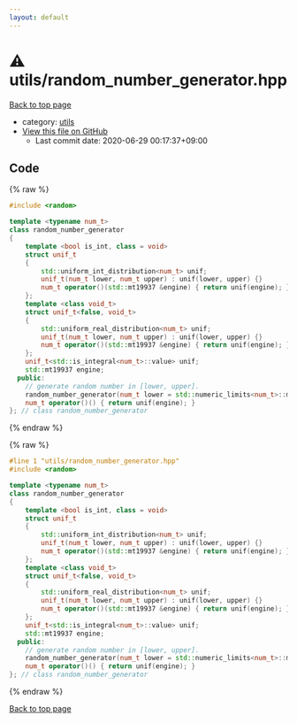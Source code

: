 ```yaml
---
layout: default
---
```


<!-- mathjax config similar to math.stackexchange -->
<script type="text/javascript" async
  src="https://cdnjs.cloudflare.com/ajax/libs/mathjax/2.7.5/MathJax.js?config=TeX-MML-AM_CHTML">
</script>
<script type="text/x-mathjax-config">
  MathJax.Hub.Config({
    TeX: { equationNumbers: { autoNumber: "AMS" }},
    tex2jax: {
      inlineMath: [ ['$','$'] ],
      processEscapes: true
    },
    "HTML-CSS": { matchFontHeight: false },
    displayAlign: "left",
    displayIndent: "2em"
  });
</script>

<script type="text/javascript" src="https://cdnjs.cloudflare.com/ajax/libs/jquery/3.4.1/jquery.min.js"></script>
<script src="https://cdn.jsdelivr.net/npm/jquery-balloon-js@1.1.2/jquery.balloon.min.js" integrity="sha256-ZEYs9VrgAeNuPvs15E39OsyOJaIkXEEt10fzxJ20+2I=" crossorigin="anonymous"></script>
<script type="text/javascript" src="../../assets/js/copy-button.js"></script>
<link rel="stylesheet" href="../../assets/css/copy-button.css" />


# :warning: utils/random_number_generator.hpp

<a href="../../index.html">Back to top page</a>

* category: <a href="../../index.html#2b3583e6e17721c54496bd04e57a0c15">utils</a>
* <a href="{{ site.github.repository_url }}/blob/master/utils/random_number_generator.hpp">View this file on GitHub</a>
    - Last commit date: 2020-06-29 00:17:37+09:00




## Code

<a id="unbundled"></a>
{% raw %}
```cpp
#include <random>

template <typename num_t>
class random_number_generator
{
    template <bool is_int, class = void>
    struct unif_t
    {
        std::uniform_int_distribution<num_t> unif;
        unif_t(num_t lower, num_t upper) : unif(lower, upper) {}
        num_t operator()(std::mt19937 &engine) { return unif(engine); }
    };
    template <class void_t>
    struct unif_t<false, void_t>
    {
        std::uniform_real_distribution<num_t> unif;
        unif_t(num_t lower, num_t upper) : unif(lower, upper) {}
        num_t operator()(std::mt19937 &engine) { return unif(engine); }
    };
    unif_t<std::is_integral<num_t>::value> unif;
    std::mt19937 engine;
  public:
    // generate random number in [lower, upper].
    random_number_generator(num_t lower = std::numeric_limits<num_t>::min(), num_t upper = std::numeric_limits<num_t>::max()) : unif(lower, upper), engine(std::random_device{}()) {}
    num_t operator()() { return unif(engine); }
}; // class random_number_generator 

```
{% endraw %}

<a id="bundled"></a>
{% raw %}
```cpp
#line 1 "utils/random_number_generator.hpp"
#include <random>

template <typename num_t>
class random_number_generator
{
    template <bool is_int, class = void>
    struct unif_t
    {
        std::uniform_int_distribution<num_t> unif;
        unif_t(num_t lower, num_t upper) : unif(lower, upper) {}
        num_t operator()(std::mt19937 &engine) { return unif(engine); }
    };
    template <class void_t>
    struct unif_t<false, void_t>
    {
        std::uniform_real_distribution<num_t> unif;
        unif_t(num_t lower, num_t upper) : unif(lower, upper) {}
        num_t operator()(std::mt19937 &engine) { return unif(engine); }
    };
    unif_t<std::is_integral<num_t>::value> unif;
    std::mt19937 engine;
  public:
    // generate random number in [lower, upper].
    random_number_generator(num_t lower = std::numeric_limits<num_t>::min(), num_t upper = std::numeric_limits<num_t>::max()) : unif(lower, upper), engine(std::random_device{}()) {}
    num_t operator()() { return unif(engine); }
}; // class random_number_generator 

```
{% endraw %}

<a href="../../index.html">Back to top page</a>

